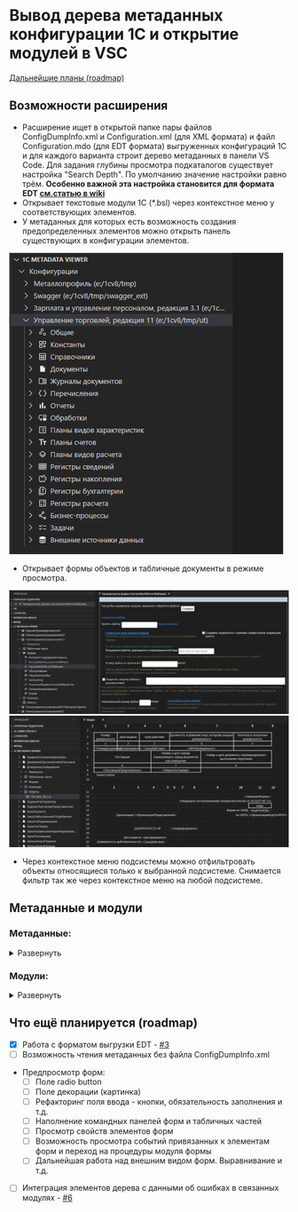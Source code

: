 # Вывод дерева метаданных конфигурации 1С и открытие модулей в VSC

[Дальнейшие планы (roadmap)](#что-ещё-планируется-roadmap)

## Возможности расширения

* Расширение ищет в открытой папке пары файлов ConfigDumpInfo.xml и Configuration.xml (для XML формата) и файл Configuration.mdo (для EDT формата) выгруженных конфигураций 1С и для каждого варианта строит дерево метаданных в панели VS Code. Для задания глубины просмотра подкаталогов существует настройка "Search Depth". По умолчанию значение настройки равно трём. **Особенно важной эта настройка становится для формата EDT [см.статью в wiki](https://github.com/zerobig/vscode-1c-metadata-viewer/wiki/%D0%9D%D0%B5-%D0%BD%D0%B0%D1%85%D0%BE%D0%B4%D0%B8%D1%82-%D0%BF%D1%80%D0%BE%D0%B5%D0%BA%D1%82-%D0%B2-%D1%84%D0%BE%D1%80%D0%BC%D0%B0%D1%82%D0%B5-EDT)**
* Открывает текстовые модули 1С (*.bsl) через контекстное меню у соответствующих элементов.
* У метаданных для которых есть возможность создания предопределенных элементов можно открыть панель существующих в конфигурации элементов.

![Скриншот дерева метаданных](/resources/screenshot_0.png)

* Открывает формы объектов и табличные документы в режиме просмотра.

![Скриншот предпросмотра формы](/resources/screenshot_2.png)
![Скриншот табличного документа](/resources/screenshot_1.png)

* Через контекстное меню подсистемы можно отфильтровать объекты относящиеся только к выбранной подсистеме. Снимается фильтр так же через контекстное меню на любой подсистеме.

## Метаданные и модули

### Метаданные:

<details>
  <summary>Развернуть</summary>

  * Подсистемы
  * Параметры сеанса
  * Роли
  * Общие реквизиты
  * Планы обмена
  * Подписки на события
  * Регламентные задания
  * Общие формы
  * Web-сервисы
  * Http-сервисы
  * WS-ссылки
  * Стили
  * Константы
  * Справочники
  * Документы
  * Журналы документов
  * Перечисления
  * Отчеты
  * Обработки
  * Планы видов характеристик
  * Планы счетов
  * Планы видов расчета
  * Регистры сведений
  * Регистры накопления
  * Регистры бухгалтерии
  * Регистры расчета
  * Бизнес-процессы
  * Задачи
  * Внешние источники данных

</details>

### Модули:

<details>
  <summary>Развернуть</summary>

  * Модуль приложения
  * Модуль сеанса
  * Общий модуль
  * Модуль объекта
  * Модуль менеджера
  * Модуль формы
  * Модуль команды
  * Модуль записи
  * Модуль менеджера значения (для констант)

</details>

## Что ещё планируется (roadmap)

- [x] Работа с форматом выгрузки EDT - [#3](https://github.com/zerobig/vscode-1c-metadata-viewer/issues/3)
- [ ] Возможность чтения метаданных без файла ConfigDumpInfo.xml
- Предпросмотр форм:
  - [ ] Поле radio button
  - [ ] Поле декорации (картинка)
  - [ ] Рефакторинг поля ввода - кнопки, обязательность заполнения и т.д.
  - [ ] Наполнение командных панелей форм и табличных частей
  - [ ] Просмотр свойств элементов форм
  - [ ] Возможность просмотра событий привязанных к элементам форм и переход на процедуры модуля формы
  - [ ] Дальнейшая работа над внешним видом форм. Выравнивание и т.д.
- [ ] Интеграция элементов дерева с данными об ошибках в связанных модулях - [#6](https://github.com/zerobig/vscode-1c-metadata-viewer/issues/6)